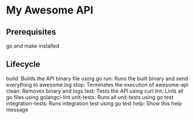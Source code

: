 # My Awesome API

## Prerequisites

go and make installed

## Lifecycle

build: Builds the API binary file using go run: Runs the built binary and send everything to awesome.log
stop: Terminates the execution of awesome-api clean: Removes binary and logs
test: Tests the API using curl lint: Lints all go files using golangci-lint unit-tests: Runs all unit-tests using go test integration-tests: Runs integration test using go test
help: Show this help message
